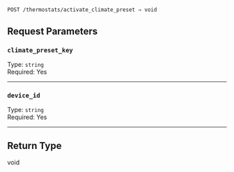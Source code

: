 # 

```
POST /thermostats/activate_climate_preset ⇒ void
```



## Request Parameters

### `climate_preset_key`

Type: `string`\
Required: Yes



---

### `device_id`

Type: `string`\
Required: Yes



---

## Return Type

void
